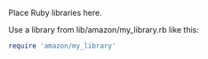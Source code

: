 Place Ruby libraries here.

Use a library from lib/amazon/my_library.rb like this:

```ruby
require 'amazon/my_library'
```
